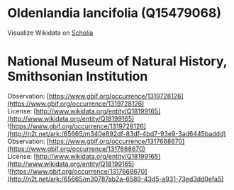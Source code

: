 
Oldenlandia lancifolia (Q15479068)
==================================
  
Visualize Wikidata on [Scholia](https://scholia.toolforge.org/taxon/Q15479068)
# National Museum of Natural History, Smithsonian Institution
  
Observation: [https://www.gbif.org/occurrence/1319728126](https://www.gbif.org/occurrence/1319728126)  
License: [http://www.wikidata.org/entity/Q18199165](http://www.wikidata.org/entity/Q18199165)  
![https://www.gbif.org/occurrence/1319728126](http://n2t.net/ark:/65665/m340e892df-83df-4bd7-93e9-3ad6445baddd)  
Observation: [https://www.gbif.org/occurrence/1317668670](https://www.gbif.org/occurrence/1317668670)  
License: [http://www.wikidata.org/entity/Q18199165](http://www.wikidata.org/entity/Q18199165)  
![https://www.gbif.org/occurrence/1317668670](http://n2t.net/ark:/65665/m30787ab2a-6589-43d5-a931-73ed3dd0efa5)